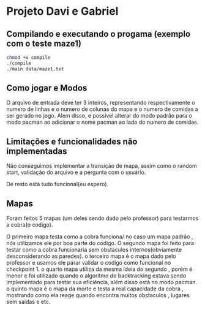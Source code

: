 # Projeto Davi e Gabriel

## Compilando e executando o progama (exemplo com o teste maze1)

```bash
chmod +x compile
./compile
./main data/maze1.txt
```
## Como jogar e Modos

O arquivo de entrada deve ter 3 inteiros, representando respectivamente o numero de linhas e o numero de colunas do mapa e o numero de comidas a ser gerado no jogo. Alem disso, e possivel alterar do modo padrão para o modo pacman ao adicionar o nome pacman ao lado do numero de comidas.  

## Limitações e funcionalidades não implementadas

Não conseguimos implementar a transição de mapa, assim como o random start, validação do arquivo e a pergunta com o usuário. 

De resto está tudo funcional(eu espero).

## Mapas

Foram feitos 5 mapas (um deles sendo dado pelo professor) para testarmos a cobra(o codigo).

O primeiro mapa testa como a cobra funciona/ no caso um mapa padrão , nós utilizamos ele por boa parte do codigo.
O segundo mapa foi feito para testar como a cobra funcionaria sem obstaculos internos(obviamente desconsiderando as paredes).
o  terceiro mapa é o mapa dado pelo professor e usamos ele parar validar o codigo como funcional no checkpoint 1.
o quarto mapa utiliza da mesma ideia do segundo , porém é menor e foi utilizado quando o algoritmo do backtracking estava sendo implementado para testar sua eficiência, além disso está no modo pacman.
o quinto mapa é o mapa da morte e testa a real capacidade da cobra , mostrando como ela reage quando encontra muitos obstaculos , lugares sem saidas e etc.